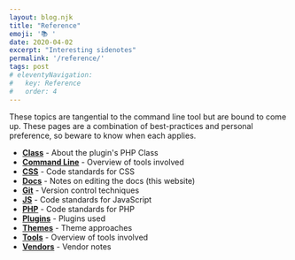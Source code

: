 ```yaml
---
layout: blog.njk
title: "Reference"
emoji: '📚 '
date: 2020-04-02
excerpt: "Interesting sidenotes"
permalink: '/reference/'
tags: post
# eleventyNavigation:
#   key: Reference
#   order: 4
---
```



These topics are tangential to the command line tool but are bound to come up. These pages are a combination of best-practices and personal preference, so beware to know when each applies.

- **[Class](/reference/class/)** - About the plugin's PHP Class
- **[Command Line](/reference/command0line/)** - Overview of tools involved
- **[CSS](/reference/css/)** - Code standards for CSS
- **[Docs](/reference/docs/)** - Notes on editing the docs (this website)
- **[Git](/reference/git/)** - Version control techniques
- **[JS](/reference/js/)** - Code standards for JavaScript
- **[PHP](/reference/php/)** - Code standards for PHP
- **[Plugins](/reference/plugins/)** - Plugins used
- **[Themes](/reference/themes/)** - Theme approaches
- **[Tools](/reference/tools/)** - Overview of tools involved
- **[Vendors](/reference/Vendors/)** - Vendor notes
